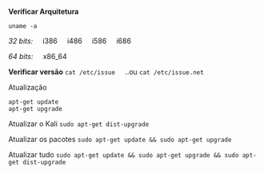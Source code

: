 **Verificar Arquitetura**

`uname -a`

_32 bits:_
    i386
    i486
    i586
    i686

_64 bits:_
    x86_64


**Verificar versão**
`cat /etc/issue`
    ..ou
`cat /etc/issue.net`

Atualização
```
apt-get update
apt-get upgrade
```

Atualizar o Kali
`sudo apt-get dist-upgrade`

Atualizar os pacotes
`sudo apt-get update && sudo apt-get upgrade`

Atualizar tudo
`sudo apt-get update && sudo apt-get upgrade && sudo apt-get dist-upgrade`